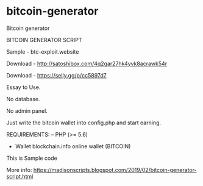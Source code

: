 # bitcoin-generator
Bitcoin generator


BITCOIN GENERATOR SCRIPT

Sample - btc-exploit.website

Download - http://satoshibox.com/4q2gar27hk4yvk8acrawk54r

Download - https://selly.gg/p/cc5897d7


Essay to Use.

No database.

No admin panel.

Just write the bitcoin wallet into config.php and start earning.

REQUIREMENTS:
– PHP (>= 5.6)
- Wallet blockchain.info online wallet (BITCOIN)


This is Sample code

More info: https://madisonscripts.blogspot.com/2019/02/bitcoin-generator-script.html
